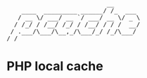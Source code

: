 <pre>
                           __       
    ____  _________ ______/ /_  ___ 
   / __ \/ ___/ __ `/ ___/ __ \/ _ \
  / /_/ / /__/ /_/ / /__/ / / /  __/
 / .___/\___/\__,_/\___/_/ /_/\___/ 
/_/                                 
</pre>

PHP local cache
===============
